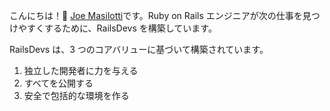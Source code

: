 こんにちは！👋 [Joe Masilotti](https://masilotti.com)です。Ruby on Rails エンジニアが次の仕事を見つけやすくするために、RailsDevs を構築しています。

RailsDevs は、3 つのコアバリューに基づいて構築されています。

1. 独立した開発者に力を与える
1. すべてを公開する
1. 安全で包括的な環境を作る

